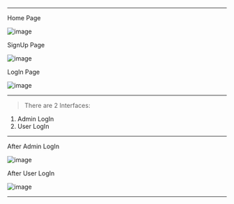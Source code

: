 --------------------------------------------------------------------------------------------------------------

Home Page


![image](https://github.com/SaniyaSNayakodi/ShoppingSystem/assets/91565882/74f32970-f0b4-4a75-96d7-4cc1315a9713)


SignUp Page

![image](https://github.com/SaniyaSNayakodi/ShoppingSystem/assets/91565882/9ff156bd-f52b-4e19-88c9-4d3f3e1ce1d1)


LogIn Page

![image](https://github.com/SaniyaSNayakodi/ShoppingSystem/assets/91565882/dd061354-fb85-44c5-a65e-31b42c02469f)


----------------------------------------------------------------------------------------------------------------


> There are 2 Interfaces:
  1) Admin LogIn
  2) User LogIn



----------------------------------------------------------------------------------------------------------------


After Admin LogIn


![image](https://github.com/SaniyaSNayakodi/ShoppingSystem/assets/91565882/fcb1d485-7e68-458c-8492-edc77ffe2add)


After User LogIn


![image](https://github.com/SaniyaSNayakodi/ShoppingSystem/assets/91565882/29fa29ea-ac82-4647-91d5-8c8c881967ae)


----------------------------------------------------------------------------------------------------------------
